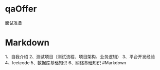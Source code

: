# qaOffer
面试准备

# Markdown
1、自我介绍
2、测试项目（测试流程、项目架构、业务逻辑）
3、平台开发经验
4、leetcode
5、数据库基础知识
6、网络基础知识
#Markdown
